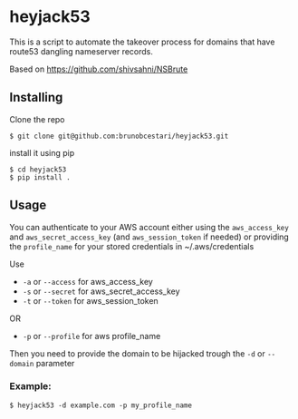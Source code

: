 # heyjack53
This is a script to automate the takeover process for domains that have route53 dangling nameserver records.

Based on https://github.com/shivsahni/NSBrute

 ## Installing

 Clone the repo
    
    $ git clone git@github.com:brunobcestari/heyjack53.git
    
 install it using pip
    
    $ cd heyjack53
    $ pip install .
 
 ## Usage
 
 You can authenticate to your AWS account either using the `aws_access_key` and `aws_secret_access_key` (and `aws_session_token` if needed) or providing the `profile_name` for your stored credentials in ~/.aws/credentials
 
 Use 
 * `-a` or `--access` for aws_access_key
 * `-s` or `--secret` for aws_secret_access_key
 * `-t` or `--token` for aws_session_token
 
 OR
 
 * `-p` or `--profile` for aws profile_name
 
 Then you need to provide the domain to be hijacked trough the `-d` or `--domain` parameter
 
 ### Example:
 
    $ heyjack53 -d example.com -p my_profile_name
